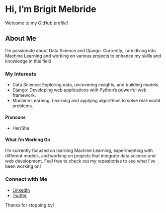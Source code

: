 # Hi, I’m Brigit Melbride
Welcome to my GitHub profile!

## About Me
I’m passionate about Data Science and Django. Currently, I am diving into Machine Learning and working on various projects to enhance my skills and knowledge in this field.

### My Interests
- Data Science: Exploring data, uncovering insights, and building models.
- Django: Developing web applications with Python’s powerful web framework.
- Machine Learning: Learning and applying algorithms to solve real-world problems.
#### Pronouns
- Her/She
#### What I’m Working On
I’m currently focused on learning Machine Learning, experimenting with different models, and working on projects that integrate data science and web development. Feel free to check out my repositories to see what I’ve been working on!

### Connect with Me
- [LinkedIn](https://www.linkedin.com/in/brigit-melbride-43b8232b7/)
- [Twitter](https://x.com/b_melbride)

Thanks for stopping by!
